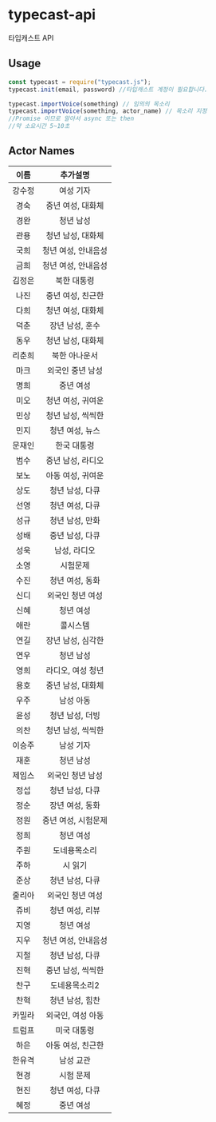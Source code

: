 # typecast-api
타입캐스트 API
## Usage
```javascript
const typecast = require("typecast.js");
typecast.init(email, password) //타입캐스트 계정이 필요합니다.

typecast.importVoice(something) // 임의의 목소리
typecast.importVoice(something, actor_name) // 목소리 지정
//Promise 이므로 알아서 async 또는 then
//약 소요시간 5~10초
```
## Actor Names
|이름|추가설명|
|:---:|:---:|
|강수정|여성 기자|
|경숙|중년 여성, 대화체|
|경완|청년 남성|
|관용|청년 남성, 대화체|
|국희|청년 여성, 안내음성|
|금희|청년 여성, 안내음성|
|김정은|북한 대통령|
|나진|중년 여성, 친근한|
|다희|청년 여성, 대화체|
|덕춘|장년 남성, 훈수|
|동우|청년 남성, 대화체|
|리춘희|북한 아나운서|
|마크|외국인 중년 남성|
|명희|중년 여성|
|미오|청년 여성, 귀여운|
|민상|청년 남성, 씩씩한|
|민지|청년 여성, 뉴스|
|문재인|한국 대통령|
|범수|중년 남성, 라디오|
|보노|아동 여성, 귀여운|
|상도|청년 남성, 다큐|
|선영|청년 여성, 다큐|
|성규|청년 남성, 만화|
|성배|중년 남성, 다큐|
|성욱|남성, 라디오|
|소영|시험문제|
|수진|청년 여성, 동화|
|신디|외국인 청년 여성|
|신혜|청년 여성|
|애란|콜시스템|
|연길|장년 남성, 심각한|
|연우|청년 남성|
|영희|라디오, 여성 청년|
|용호|중년 남성, 대화체|
|우주|남성 아동|
|윤성|청년 남성, 더빙|
|의찬|청년 남성, 씩씩한|
|이승주|남성 기자|
|재훈|청년 남성|
|제임스|외국인 청년 남성|
|정섭|청년 남성, 다큐|
|정순|장년 여성, 동화|
|정원|중년 여성, 시험문제|
|정희|청년 여성|
|주원|도네용목소리|
|주하|시 읽기|
|준상|청년 남성, 다큐|
|줄리아|외국인 청년 여성|
|쥬비|청년 여성, 리뷰|
|지영|청년 여성|
|지우|청년 여성, 안내음성|
|지철|청년 남성, 다큐|
|진혁|중년 남성, 씩씩한|
|찬구|도네용목소리2|
|찬혁|청년 남성, 힘찬|
|카밀라|외국인, 여성 아동|
|트럼프|미국 대통령|
|하은|아동 여성, 친근한|
|한유격|남성 교관|
|현경|시험 문제|
|현진|청년 여성, 다큐|
|혜정|중년 여성|
